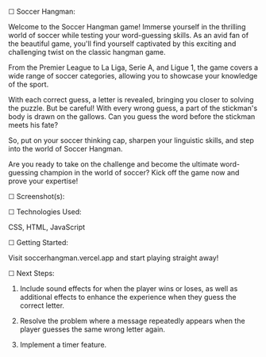 ☐ Soccer Hangman:

Welcome to the Soccer Hangman game! Immerse yourself in the thrilling world of soccer while testing your word-guessing skills. As an avid fan of the beautiful game, you'll find yourself captivated by this exciting and challenging twist on the classic hangman game.

From the Premier League to La Liga, Serie A, and Ligue 1, the game covers a wide range of soccer categories, allowing you to showcase your knowledge of the sport.

With each correct guess, a letter is revealed, bringing you closer to solving the puzzle. But be careful! With every wrong guess, a part of the stickman's body is drawn on the gallows. Can you guess the word before the stickman meets his fate?

So, put on your soccer thinking cap, sharpen your linguistic skills, and step into the world of Soccer Hangman.

Are you ready to take on the challenge and become the ultimate word-guessing champion in the world of soccer? Kick off the game now and prove your expertise!

☐ Screenshot(s):

☐ Technologies Used:

CSS, HTML, JavaScript

☐ Getting Started:

Visit soccerhangman.vercel.app and start playing straight away!

☐ Next Steps:

1. Include sound effects for when the player wins or loses, as well as additional effects to enhance the experience when they guess the correct letter.

2. Resolve the problem where a message repeatedly appears when the player guesses the same wrong letter again.

3. Implement a timer feature.

